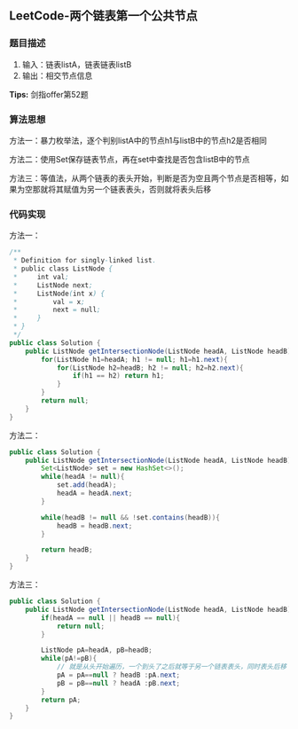## LeetCode-两个链表第一个公共节点

### 题目描述

1. 输入：链表listA，链表链表listB
2. 输出：相交节点信息

**Tips:** 剑指offer第52题

### 算法思想

方法一：暴力枚举法，逐个判别listA中的节点h1与listB中的节点h2是否相同

方法二：使用Set保存链表节点，再在set中查找是否包含listB中的节点

方法三：等值法，从两个链表的表头开始，判断是否为空且两个节点是否相等，如果为空那就将其赋值为另一个链表表头，否则就将表头后移

### 代码实现

方法一：

```java
/**
 * Definition for singly-linked list.
 * public class ListNode {
 *     int val;
 *     ListNode next;
 *     ListNode(int x) {
 *         val = x;
 *         next = null;
 *     }
 * }
 */
public class Solution {
    public ListNode getIntersectionNode(ListNode headA, ListNode headB) {
        for(ListNode h1=headA; h1 != null; h1=h1.next){
            for(ListNode h2=headB; h2 != null; h2=h2.next){
                if(h1 == h2) return h1;
            }
        }
        return null;
    }
}
```

方法二：

```java
public class Solution {
    public ListNode getIntersectionNode(ListNode headA, ListNode headB) {
        Set<ListNode> set = new HashSet<>();
        while(headA != null){
            set.add(headA);
            headA = headA.next;
        }

        while(headB != null && !set.contains(headB)){
            headB = headB.next;
        }

        return headB;
    }
}
```

方法三：

```java
public class Solution {
    public ListNode getIntersectionNode(ListNode headA, ListNode headB) {
        if(headA == null || headB == null){
            return null;
        }

        ListNode pA=headA, pB=headB;
        while(pA!=pB){
            // 就是从头开始遍历，一个到头了之后就等于另一个链表表头，同时表头后移
            pA = pA==null ? headB :pA.next;
            pB = pB==null ? headA :pB.next;
        }
        return pA;
    }
}
```

